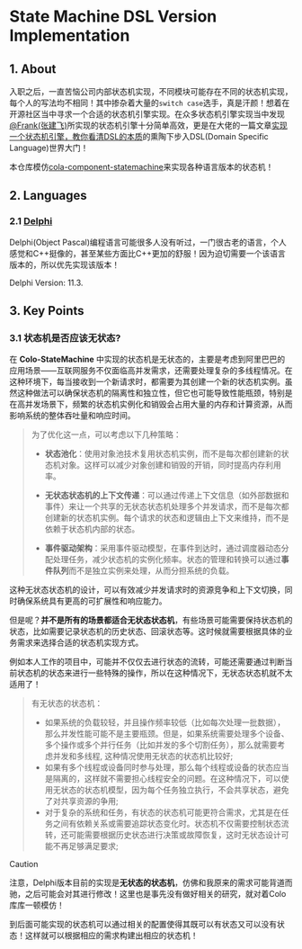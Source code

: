 # State Machine DSL Version Implementation

## 1. About

入职之后，一直苦恼公司内部状态机实现，不同模块可能存在不同的状态机实现，每个人的写法均不相同！其中掺杂着大量的`switch case`选手，真是汗颜！想着在开源社区当中寻求一个合适的状态机引擎实现。在众多状态机引擎实现当中发现[@Frank(张建飞)](https://blog.csdn.net/significantfrank)所实现的状态机引擎十分简单高效，更是在大佬的一篇文章[实现一个状态机引擎，教你看清DSL的本质](https://blog.csdn.net/significantfrank/article/details/104996419)的熏陶下步入DSL(Domain Specific Language)世界大门！

本仓库模仿[cola-component-statemachine](https://github.com/alibaba/COLA/tree/master/cola-components/cola-component-statemachine)来实现各种语言版本的状态机！

## 2. Languages

### 2.1 [Delphi](./Delphi)

Delphi(Object Pascal)编程语言可能很多人没有听过，一门很古老的语言，个人感觉和C++挺像的，甚至某些方面比C++更加的舒服！因为迫切需要一个该语言版本的，所以优先实现该版本！

Delphi Version: 11.3.

## 3. Key Points

### 3.1 状态机是否应该无状态?

在 **Colo-StateMachine** 中实现的状态机是无状态的，主要是考虑到阿里巴巴的应用场景——互联网服务不仅面临高并发需求，还需要处理复杂的多线程情况。在这种环境下，每当接收到一个新请求时，都需要为其创建一个新的状态机实例。虽然这种做法可以确保状态机的隔离性和独立性，但它也可能导致性能瓶颈，特别是在高并发场景下，频繁的状态机实例化和销毁会占用大量的内存和计算资源，从而影响系统的整体吞吐量和响应时间。

> 为了优化这一点，可以考虑以下几种策略：
>
> - **状态池化**：使用对象池技术复用状态机实例，而不是每次都创建新的状态机对象。这样可以减少对象创建和销毁的开销，同时提高内存利用率。
>
> - **无状态状态机的上下文传递**：可以通过传递上下文信息（如外部数据和事件）来让一个共享的无状态状态机处理多个并发请求，而不是每次都创建新的状态机实例。每个请求的状态和逻辑由上下文来维持，而不是依赖于状态机内部的状态。
>
> - **事件驱动架构**：采用事件驱动模型，在事件到达时，通过调度器动态分配处理任务，减少状态机的实例化频率。状态的管理和转换可以通过**事件队列**而不是独立实例来处理，从而分担系统的负载。
>

这种无状态状态机的设计，可以有效减少并发请求时的资源竞争和上下文切换，同时确保系统具有更高的可扩展性和响应能力。

但是呢？**并不是所有的场景都适合无状态状态机**，有些场景可能需要保持状态机的状态，比如需要记录状态机的历史状态、回滚状态等。这时候就需要根据具体的业务需求来选择合适的状态机实现方式。

例如本人工作的项目中，可能并不仅仅去进行状态的流转，可能还需要通过判断当前状态机的状态来进行一些特殊的操作，所以在这种情况下，无状态状态机就不太适用了！

> 有无状态的状态机：
>
> - 如果系统的负载较轻，并且操作频率较低（比如每次处理一批数据），那么并发性能可能不是主要瓶颈。但是，如果系统需要处理多个设备、多个操作或多个并行任务（比如并发的多个切割任务），那么就需要考虑并发和多线程, 这种情况使用无状态的状态机比较好;
> - 如果有多个线程或设备同时参与处理，那么每个线程或设备的状态应当是隔离的，这样就不需要担心线程安全的问题。在这种情况下，可以使用无状态的状态机模型，因为每个任务独立执行，不会共享状态，避免了对共享资源的争用;
> - 对于复杂的系统和任务，有状态的状态机可能更符合需求，尤其是在任务之间有依赖关系或需要追踪状态变化时。状态机不仅需要控制状态流转，还可能需要根据历史状态进行决策或故障恢复，这时无状态设计可能不再足够满足要求;

> [!CAUTION]
>
> 注意，Delphi版本目前的实现是**无状态的状态机**，仿佛和我原来的需求可能背道而驰，之后可能会对其进行修改！这里也是事先没有做好相关的研究，就对着Colo库库一顿模仿！
>
> 到后面可能实现的状态机可以通过相关的配置使得其既可以有状态又可以没有状态！这样就可以根据相应的需求构建出相应的状态机！

